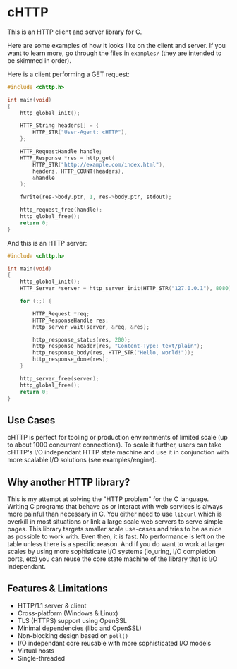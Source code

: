 # cHTTP

This is an HTTP client and server library for C.

Here are some examples of how it looks like on the client and server. If you want to learn more, go through the files in `examples/` (they are intended to be skimmed in order).

Here is a client performing a GET request:
```c
#include <chttp.h>

int main(void)
{
    http_global_init();

    HTTP_String headers[] = {
        HTTP_STR("User-Agent: cHTTP"),
    };

    HTTP_RequestHandle handle;
    HTTP_Response *res = http_get(
        HTTP_STR("http://example.com/index.html"),
        headers, HTTP_COUNT(headers),
        &handle
    );

    fwrite(res->body.ptr, 1, res->body.ptr, stdout);

    http_request_free(handle);
    http_global_free();
    return 0;
}
```

And this is an HTTP server:
```c
#include <chttp.h>

int main(void)
{
    http_global_init();
    HTTP_Server *server = http_server_init(HTTP_STR("127.0.0.1"), 8080);

    for (;;) {

        HTTP_Request *req;
        HTTP_ResponseHandle res;
        http_server_wait(server, &req, &res);

        http_response_status(res, 200);
        http_response_header(res, "Content-Type: text/plain");
        http_response_body(res, HTTP_STR("Hello, world!"));
        http_response_done(res);
    }

    http_server_free(server);
    http_global_free();
    return 0;
}
```

## Use Cases

cHTTP is perfect for tooling or production environments of limited scale (up to about 1000 concurrent connections). To scale it further, users can take cHTTP's I/O independant HTTP state machine and use it in conjunction with more scalable I/O solutions (see examples/engine).

## Why another HTTP library?

This is my attempt at solving the "HTTP problem" for the C language. Writing C programs that behave as or interact with web services is always more painful than necessary in C. You either need to use `libcurl` which is overkill in most situations or link a large scale web servers to serve simple pages. This library targets smaller scale use-cases and tries to be as nice as possible to work with. Even then, it is fast. No performance is left on the table unless there is a specific reason. And if you do want to work at larger scales by using more sophisticate I/O systems (io_uring, I/O completion ports, etc) you can reuse the core state machine of the library that is I/O independant.

## Features & Limitations
* HTTP/1.1 server & client
* Cross-platform (Windows & Linux)
* TLS (HTTPS) support using OpenSSL
* Minimal dependencies (libc and OpenSSL)
* Non-blocking design based on `poll()`
* I/O independant core reusable with more sophisticated I/O models
* Virtual hosts
* Single-threaded
